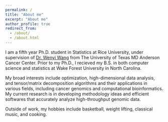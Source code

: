 ```yaml
---
permalink: /
title: "About me"
excerpt: "About me"
author_profile: true
redirect_from: 
  - /about/
  - /about.html
---
```


I am a fifth year Ph.D. student in Statistics at Rice University, under supervision of [Dr. Wenyi Wang](https://odin.mdacc.tmc.edu/~wwang7/) from The University of Texas MD Anderson Cancer Center. Prior to my Ph.D., I recieved my B.S. in both computer science and statistics at Wake Forest University in North Carolina.

My broad interests include optimization, high-dimensional data analysis, and tensor/matrix decomposition algorithms and their applications in various fields, including cancer genomics and computational bioinformatics. My current research is in developing methodology ideas and efficient softwares that accurately analyze high-throughput genomic data.

Outside of work, my hobbies include basketball, weight lifting, classical music, and cooking.